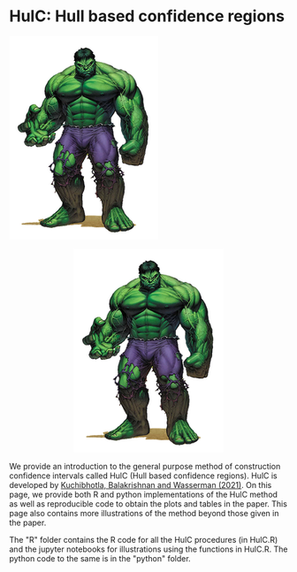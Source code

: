 # HulC: Hull based confidence regions
![](Hulk.png)
<p align="center">
  <img src="Hulk.png?raw=true" alt="HulC"/>
</p>

We provide an introduction to the general purpose method of construction confidence intervals called HulC (Hull based confidence regions). HulC is developed by [Kuchibhotla, Balakrishnan and Wasserman (2021)](https://arxiv.org/abs/2105.14577). On this page, we provide both R and python implementations of the HulC method as well as reproducible code to obtain the plots and tables in the paper. This page also contains more illustrations of the method beyond those given in the paper. 

The "R" folder contains the R code for all the HulC procedures (in HulC.R) and the jupyter notebooks for illustrations using the functions in HulC.R. The python code to the same is in the "python" folder.
